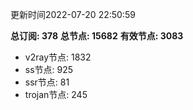 更新时间2022-07-20 22:50:59

**总订阅: 378**
**总节点: 15682**
**有效节点: 3083**
- v2ray节点: 1832
- ss节点: 925
- ssr节点: 81
- trojan节点: 245
